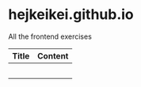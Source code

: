 # hejkeikei.github.io
All the frontend exercises

| **Title** | **Content** |
|-----------|-------------|
|           |             |
|           |             |
|           |             |
|           |             |
|           |             |
